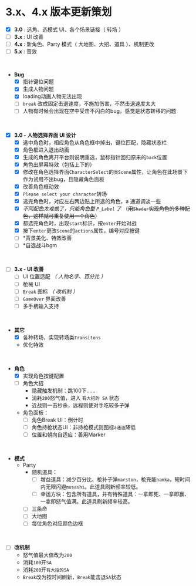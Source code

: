 # 3.x、4.x 版本更新策划
- [x] **3.0** : 选角、选模式 UI、各个场景链接（ 转场 ）
- [ ] **3.x** : UI 改善 
- [ ] **4.x** : 新角色、Party 模式（ 大地图、大招、道具 ）、机制更改
- [ ] **5.x** : 音效

<br>

- **Bug**
    - [x] 指针键位问题
    - [x] 生成人物问题
    - [x] loading动画人物无法出现
    - [ ] `break` 改成固定击退速度，不施加伤害，不然击退速度太大
    - [ ] 人物有时候会出现在空中受击不闪白的bug，感觉是状态转移的问题
<br>

- [x] **3.0 - 人物选择界面 UI 设计**
   - [x] 选中角色时，相应角色从角色框中掉出，键位匹配，隐藏状态栏
    - [x] 角色框进入退出动画
    - [x] 生成的角色离开平台则说明重选，鼠标指针回归原来的``back``位置
    - [x] 角色出屏幕特效（包括上下的）
    - [x] 修改在角色选择界面``CharacterSelect``的``类Scene``属性，让角色在此场景下作为试用不出bug，且隐藏角色面板
    - [x] 改善角色框动效
    - [x] ``Please select your character``转场
    - [x] 选完角色时，对应左右两边贴上所选的角色，a 通道调淡一些
    - [x] *不同配色太难做了，只能角色整 `P_Label` 了*  （~~用`Shader`实现角色的多种配色，这样就可重复使用一个角色~~）
    - [x] 都选完角色时，出现``start``标识，按``enter``开始对战
    - [x] 按下``enter``更改``Scene``的``actions``属性，编号对应按键
    - [ ] *背景美化、特效改善
    - [ ] *自选战斗bgm
<br>

- [ ] **3.x - UI 改善**
    - [ ] UI 位置适配 *（ 人物名字、百分比 ）*
    - [ ] 枪械 UI
    - [ ] `Break` 图标 *（ *改机制* ）*
    - [ ] `GameOver` 界面改善
    - [ ] 多手柄输入支持
<br>

- **其它**
    - [x] 各种转场，实现转场类``Transitons``
    - 优化特效
<br>

- **角色**
    - [x] 实现角色按键配置
    - [ ] 角色大招
        - 隐藏触发机制：跳100下......
        - 消耗``200``怒气值，进入 ``有大招的 SA`` 状态
        - 近战则一击秒杀，远程则使对手吃较多子弹
    - 角色面板：
        - [ ] 角色Break UI：倒计时
        - [ ] 角色持枪状态UI：非持枪模式则图标``a通道``降低
        - [ ] 位置和朝向自适应：善用Marker
<br>

- **模式**
    - Party
        - 随机道具：
            - [ ] 增益道具：减少百分比、枪补子弹``marston``，枪充能``namka``，短时间内无限闪避``musashi``。此道具刷新频率较低。
            - [ ] 幸运方块：包含所有道具，并有特殊道具：一拿即死、一拿即赢、一拿即怒气值满。此道具刷新频率较高。
        - [ ] 三条命
        - [ ] 大地图
        - [ ] 每位角色对应颜色边框
<br>

- [ ] **改机制**
    - 怒气值最大值改为``200``
    - 消耗``100``开``SA``
    - 消耗``200``开``有大招的SA``
    - ``Break``改为按时间刷新，``Break``能击退``SA``状态
<br>
